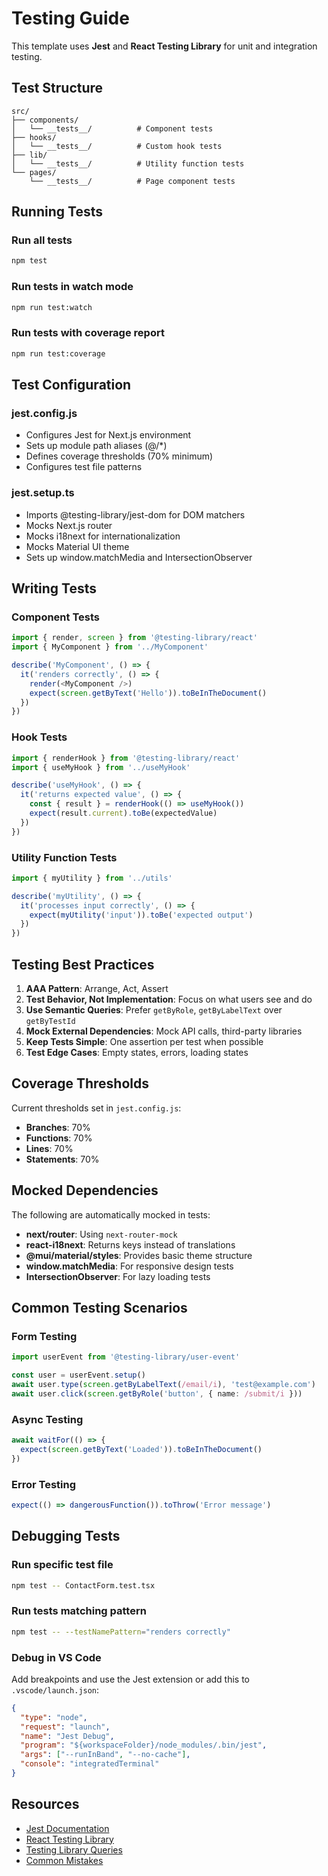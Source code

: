 # Testing Guide

This template uses **Jest** and **React Testing Library** for unit and integration testing.

## Test Structure

```
src/
├── components/
│   └── __tests__/          # Component tests
├── hooks/
│   └── __tests__/          # Custom hook tests
├── lib/
│   └── __tests__/          # Utility function tests
└── pages/
    └── __tests__/          # Page component tests
```

## Running Tests

### Run all tests
```bash
npm test
```

### Run tests in watch mode
```bash
npm run test:watch
```

### Run tests with coverage report
```bash
npm run test:coverage
```

## Test Configuration

### jest.config.js
- Configures Jest for Next.js environment
- Sets up module path aliases (@/*)
- Defines coverage thresholds (70% minimum)
- Configures test file patterns

### jest.setup.ts
- Imports @testing-library/jest-dom for DOM matchers
- Mocks Next.js router
- Mocks i18next for internationalization
- Mocks Material UI theme
- Sets up window.matchMedia and IntersectionObserver

## Writing Tests

### Component Tests
```typescript
import { render, screen } from '@testing-library/react'
import { MyComponent } from '../MyComponent'

describe('MyComponent', () => {
  it('renders correctly', () => {
    render(<MyComponent />)
    expect(screen.getByText('Hello')).toBeInTheDocument()
  })
})
```

### Hook Tests
```typescript
import { renderHook } from '@testing-library/react'
import { useMyHook } from '../useMyHook'

describe('useMyHook', () => {
  it('returns expected value', () => {
    const { result } = renderHook(() => useMyHook())
    expect(result.current).toBe(expectedValue)
  })
})
```

### Utility Function Tests
```typescript
import { myUtility } from '../utils'

describe('myUtility', () => {
  it('processes input correctly', () => {
    expect(myUtility('input')).toBe('expected output')
  })
})
```

## Testing Best Practices

1. **AAA Pattern**: Arrange, Act, Assert
2. **Test Behavior, Not Implementation**: Focus on what users see and do
3. **Use Semantic Queries**: Prefer `getByRole`, `getByLabelText` over `getByTestId`
4. **Mock External Dependencies**: Mock API calls, third-party libraries
5. **Keep Tests Simple**: One assertion per test when possible
6. **Test Edge Cases**: Empty states, errors, loading states

## Coverage Thresholds

Current thresholds set in `jest.config.js`:
- **Branches**: 70%
- **Functions**: 70%
- **Lines**: 70%
- **Statements**: 70%

## Mocked Dependencies

The following are automatically mocked in tests:
- **next/router**: Using `next-router-mock`
- **react-i18next**: Returns keys instead of translations
- **@mui/material/styles**: Provides basic theme structure
- **window.matchMedia**: For responsive design tests
- **IntersectionObserver**: For lazy loading tests

## Common Testing Scenarios

### Form Testing
```typescript
import userEvent from '@testing-library/user-event'

const user = userEvent.setup()
await user.type(screen.getByLabelText(/email/i), 'test@example.com')
await user.click(screen.getByRole('button', { name: /submit/i }))
```

### Async Testing
```typescript
await waitFor(() => {
  expect(screen.getByText('Loaded')).toBeInTheDocument()
})
```

### Error Testing
```typescript
expect(() => dangerousFunction()).toThrow('Error message')
```

## Debugging Tests

### Run specific test file
```bash
npm test -- ContactForm.test.tsx
```

### Run tests matching pattern
```bash
npm test -- --testNamePattern="renders correctly"
```

### Debug in VS Code
Add breakpoints and use the Jest extension or add this to `.vscode/launch.json`:
```json
{
  "type": "node",
  "request": "launch",
  "name": "Jest Debug",
  "program": "${workspaceFolder}/node_modules/.bin/jest",
  "args": ["--runInBand", "--no-cache"],
  "console": "integratedTerminal"
}
```

## Resources

- [Jest Documentation](https://jestjs.io/)
- [React Testing Library](https://testing-library.com/react)
- [Testing Library Queries](https://testing-library.com/docs/queries/about)
- [Common Mistakes](https://kentcdodds.com/blog/common-mistakes-with-react-testing-library)
